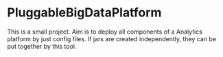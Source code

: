 # PluggableBigDataPlatform

This is a small project. Aim is to deploy all components of a Analytics platform by just config files.
If jars are created independently, they can be put together by this tool.
 
